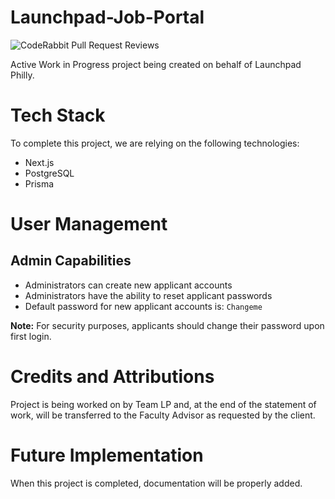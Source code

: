 # Launchpad-Job-Portal
![CodeRabbit Pull Request Reviews](https://img.shields.io/coderabbit/prs/github/DDeluca06/Launchpad-Career-Hub?utm_source=oss&utm_medium=github&utm_campaign=DDeluca06%2FLaunchpad-Career-Hub&labelColor=171717&color=FF570A&link=https%3A%2F%2Fcoderabbit.ai&label=CodeRabbit+Reviews)

Active Work in Progress project being created on behalf of Launchpad Philly.

# Tech Stack
To complete this project, we are relying on the following technologies:
- Next.js
- PostgreSQL
- Prisma

# User Management
## Admin Capabilities
- Administrators can create new applicant accounts
- Administrators have the ability to reset applicant passwords
- Default password for new applicant accounts is: `Changeme`

**Note:** For security purposes, applicants should change their password upon first login.

# Credits and Attributions
Project is being worked on by Team LP and, at the end of the statement of work, will be transferred to the Faculty Advisor as requested by the client.
# Future Implementation
When this project is completed, documentation will be properly added.

